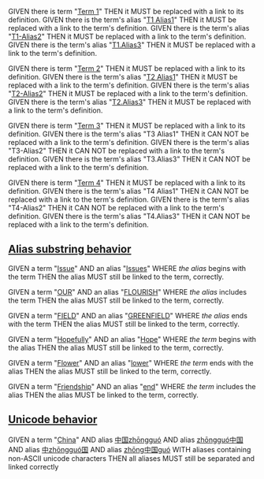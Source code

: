 GIVEN there is term "[Term 1][1]" THEN it MUST be replaced with a link to its definition.
GIVEN there is the term's alias "[T1 Alias1][1]" THEN it MUST be replaced with a link to the term's definition.
GIVEN there is the term's alias "[T1-Alias2][1]" THEN it MUST be replaced with a link to the term's definition.
GIVEN there is the term's alias "[T1.Alias3][1]" THEN it MUST be replaced with a link to the term's definition.

GIVEN there is term "[Term 2][2]" THEN it MUST be replaced with a link to its definition.
GIVEN there is the term's alias "[T2 Alias1][2]" THEN it MUST be replaced with a link to the term's definition.
GIVEN there is the term's alias "[T2-Alias2][2]" THEN it MUST be replaced with a link to the term's definition.
GIVEN there is the term's alias "[T2.Alias3][2]" THEN it MUST be replaced with a link to the term's definition.

GIVEN there is term "[Term 3][3]" THEN it MUST be replaced with a link to its definition.
GIVEN there is the term's alias "T3 Alias1" THEN it CAN NOT be replaced with a link to the term's definition.
GIVEN there is the term's alias "T3-Alias2" THEN it CAN NOT be replaced with a link to the term's definition.
GIVEN there is the term's alias "T3.Alias3" THEN it CAN NOT be replaced with a link to the term's definition.

GIVEN there is term "[Term 4][4]" THEN it MUST be replaced with a link to its definition.
GIVEN there is the term's alias "T4 Alias1" THEN it CAN NOT be replaced with a link to the term's definition.
GIVEN there is the term's alias "T4-Alias2" THEN it CAN NOT be replaced with a link to the term's definition.
GIVEN there is the term's alias "T4.Alias3" THEN it CAN NOT be replaced with a link to the term's definition.

## [Alias substring behavior](#alias-substring-behavior)

GIVEN a term "[Issue][5]"
AND an alias "[Issues][5]" WHERE *the alias* begins with the term
THEN the alias MUST still be linked to the term, correctly.

GIVEN a term "[OUR][6]"
AND an alias "[FLOURISH][6]" WHERE *the alias* includes the term
THEN the alias MUST still be linked to the term, correctly.

GIVEN a term "[FIELD][7]"
AND an alias "[GREENFIELD][7]" WHERE *the alias* ends with the term
THEN the alias MUST still be linked to the term, correctly.

GIVEN a term "[Hopefully][8]"
AND an alias "[Hope][8]" WHERE *the term* begins with the alias
THEN the alias MUST still be linked to the term, correctly.

GIVEN a term "[Flower][9]"
AND an alias "[lower][9]" WHERE *the term* ends with the alias
THEN the alias MUST still be linked to the term, correctly.

GIVEN a term "[Friendship][10]"
AND an alias "[end][10]" WHERE *the term* includes the alias
THEN the alias MUST be linked to the term, correctly.

## [Unicode behavior](#unicode-behavior)

GIVEN a term "[China][11]"
AND alias [中国zhōngguó][11]
AND alias [zhōngguó中国][11]
AND alias [中zhōngguó国][11]
AND alias [zhōng中国guó][11]
WITH aliases containing non-ASCII unicode characters
THEN all aliases MUST still be separated and linked correctly

[1]: ./glossary.md#term-1 "GIVEN there is an HTML-single-line-comment beginning with \"aliases\": THEN the
subsequent comma-separated words MUST be detected as the term's aliases."

[2]: ./glossary.md#term-2 "GIVEN there is an HTML-multi-line-comment beginning with \"aliases\": THEN the
subsequent comma-separated words MUST be detected as the term's aliases."

[3]: ./glossary.md#term-3 "GIVEN there is an HTML-multi-line-comment beginning with \"aliases\": THEN the
subsequent comma-separated lines of words is invalid JSON
AND CAN NOT be detected as the term's aliases."

[4]: ./glossary.md#term-4 "GIVEN there is an HTML-multi-line-comment beginning with \"aliases\": and an empty
line THEN the subsequent comma-separated lines of words is invalid JSON
AND CAN NOT be detected as the term's aliases."

[5]: ./glossary.md#issue "GIVEN a term \"Issue\"
AND an alias \"Issues\" WHERE the alias begins with the term
THEN the alias MUST still be linked to the term, correctly."

[6]: ./glossary.md#our "GIVEN a term \"OUR\"
AND an alias \"FLOURISH\" WHERE the alias includes the term
THEN the alias MUST still be linked to the term, correctly."

[7]: ./glossary.md#field "GIVEN a term \"FIELD\"
AND an alias \"GREENFIELD\" WHERE the alias ends with the term
THEN the alias MUST still be linked to the term, correctly."

[8]: ./glossary.md#hopefully "GIVEN a term \"Hopefully\"
AND an alias \"Hope\" WHERE the term begins with the alias
THEN the alias MUST still be linked to the term, correctly."

[9]: ./glossary.md#flower "GIVEN a term \"Flower\"
AND an alias \"lower\" WHERE the term ends with the alias
THEN the alias MUST still be linked to the term, correctly."

[10]: ./glossary.md#friendship "GIVEN a term \"Friendship\"
AND an alias \"end\" WHERE the term includes the alias
THEN the alias MUST be linked to the term, correctly."

[11]: ./glossary.md#china "GIVEN there is an HTML-single-line-comment beginning with \"aliases\":
AND aliases contain unicode word characters
THEN they MUST still be separated correctly"

